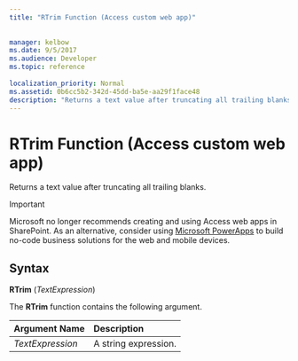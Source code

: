 ```yaml
---
title: "RTrim Function (Access custom web app)"
 
 
manager: kelbow
ms.date: 9/5/2017
ms.audience: Developer
ms.topic: reference
  
localization_priority: Normal
ms.assetid: 0b6cc5b2-342d-45dd-ba5e-aa29f1face48
description: "Returns a text value after truncating all trailing blanks."
---
```


# RTrim Function (Access custom web app)

Returns a text value after truncating all trailing blanks.
  
> [!IMPORTANT]
> Microsoft no longer recommends creating and using Access web apps in SharePoint. As an alternative, consider using [Microsoft PowerApps](https://powerapps.microsoft.com/en-us/) to build no-code business solutions for the web and mobile devices. 
  
## Syntax

 **RTrim** (*TextExpression*) 
  
The **RTrim** function contains the following argument. 
  
|**Argument Name**|**Description**|
|:-----|:-----|
| *TextExpression*  <br/> |A string expression.  <br/> |
   

